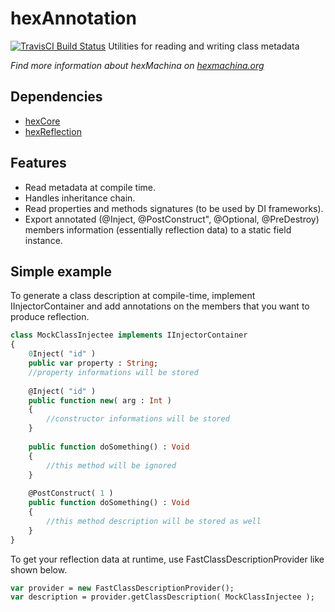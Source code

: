 # hexAnnotation

[![TravisCI Build Status](https://travis-ci.org/DoclerLabs/hexAnnotation.svg?branch=master)](https://travis-ci.org/DoclerLabs/hexAnnotation)
Utilities for reading and writing class metadata

*Find more information about hexMachina on [hexmachina.org](http://hexmachina.org/)*

## Dependencies

* [hexCore](https://github.com/DoclerLabs/hexCore)
* [hexReflection](https://github.com/DoclerLabs/hexReflection)

## Features

- Read metadata at compile time.
- Handles inheritance chain.
- Read properties and methods signatures (to be used by DI frameworks).
- Export annotated (@Inject, @PostConstruct", @Optional, @PreDestroy) members information (essentially reflection data) to a static field instance.

## Simple example

To generate a class description at compile-time, implement IInjectorContainer and add annotations on the members that you want to produce reflection.

```haxe
class MockClassInjectee implements IInjectorContainer
{
	0Inject( "id" )
	public var property : String;
	//property informations will be stored
	
	@Inject( "id" )
	public function new( arg : Int ) 
	{
		//constructor informations will be stored
	}
	
	public function doSomething() : Void
	{
		//this method will be ignored
	}
	
	@PostConstruct( 1 )
	public function doSomething() : Void
	{
		//this method description will be stored as well
	}
}
```

To get your reflection data at runtime, use FastClassDescriptionProvider like shown below.

```haxe
var provider = new FastClassDescriptionProvider();
var description = provider.getClassDescription( MockClassInjectee );
```
